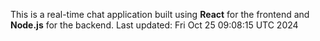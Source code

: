 This is a real-time chat application built using **React** for the frontend and **Node.js** for the backend.
Last updated: Fri Oct 25 09:08:15 UTC 2024
